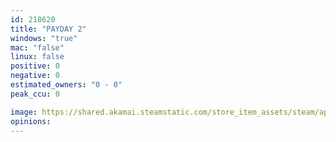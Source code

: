 ```yaml
---
id: 218620
title: "PAYDAY 2"
windows: "true"
mac: "false"
linux: false
positive: 0
negative: 0
estimated_owners: "0 - 0"
peak_ccu: 0

image: https://shared.akamai.steamstatic.com/store_item_assets/steam/apps/218620/header.jpg?t=1721725925
opinions:
---
```

